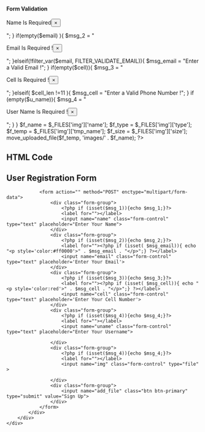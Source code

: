 #### Form Validation 
<?php 

    
    if (isset($_POST['add_file'])){
    $name = $_POST['name'];
    $email = $_POST['email'];
    $cell = $_POST['cell'];
    $u_name = $_POST['uname'];
    
    
    $cell_len = strlen($cell);
    
    if(empty($name)){
        $msg_1 = "<p class='alert alert-danger'>Name Is Required<button class='close' data-dismiss='alert'>&times;</button></p>";
                    }
    if(empty($email) ){
        $msg_2 = "<p class='alert alert-danger'>Email Is Required !<button class='close' data-dismiss='alert'>&times;</button></p>";
    }elseif(!filter_var($email, FILTER_VALIDATE_EMAIL)){
        $msg_email = "Enter a Valid Email !";
    }
    if(empty($cell)){
        $msg_3 = "<p class='alert alert-danger'>Cell Is Required !<button class='close' data-dismiss='alert'>&times;</button></p>";
    }elseif( $cell_len !=11 ){
     $msg_cell = "Enter a Valid Phone Number !";
    }
    if (empty($u_name)){
        $msg_4 = "<p class='alert alert-danger'>User Name Is Required !<button class='close' data-dismiss='alert'>&times;</button></p>";
    }
    }
    $f_name = $_FILES['img']['name'];
    $f_type = $_FILES['img']['type'];
    $f_temp = $_FILES['img']['tmp_name'];
    $f_size = $_FILES['img']['size'];
    
    move_uploaded_file($f_temp, 'images/' . $f_name);
?>

## HTML Code

<div class="wrap shadow">
		<div class="card">
			<div class="card-body">
				<h2>User Registration Form</h2>

				<form action="" method="POST" enctype="multipart/form-data">
					<div class="form-group">
                        <?php if (isset($msg_1)){echo $msg_1;}?>
						<label for=""></label>
						<input name="name" class="form-control" type="text" placeholder="Enter Your Name">
					</div>
					<div class="form-group">
                        <?php if (isset($msg_2)){echo $msg_2;}?>
						<label for=""><?php if (isset( $msg_email)){ echo "<p style='color:#ff0000'>" . $msg_email . "</p>";} ?></label>
						<input name="email" class="form-control" type="text" placeholder='Enter Your Email'>
					</div>
					<div class="form-group">
                        <?php if (isset($msg_3)){echo $msg_3;}?>
						<label for=""><?php if (isset( $msg_cell)){ echo "<p style='color:red'>" . $msg_cell . "</p>";} ?></label>
						<input name="cell" class="form-control" type="text" placeholder='Enter Your Cell Number'>
					</div>
					<div class="form-group">
                        <?php if (isset($msg_4)){echo $msg_4;}?>
						<label for=""></label>
						<input name="uname" class="form-control" type="text" placeholder="Enter Your Username">

					</div>
                    <div class="form-group">
                        <?php if (isset($msg_4)){echo $msg_4;}?>
                        <label for=""></label>
                        <input name="img" class="form-control" type="file" >

                    </div>
					<div class="form-group">
						<input name="add_file" class="btn btn-primary" type="submit" value="Sign Up">
					</div>
				</form>
			</div>
		</div>
	</div>